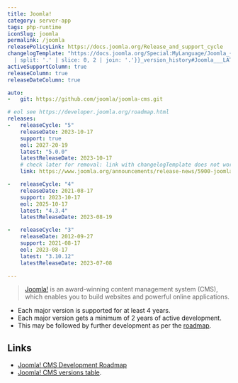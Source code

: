 ```yaml
---
title: Joomla!
category: server-app
tags: php-runtime
iconSlug: joomla
permalink: /joomla
releasePolicyLink: https://docs.joomla.org/Release_and_support_cycle
changelogTemplate: "https://docs.joomla.org/Special:MyLanguage/Joomla_{{'__LATEST__'
  | split: '.' | slice: 0, 2 | join: '.'}}_version_history#Joomla___LATEST__"
activeSupportColumn: true
releaseColumn: true
releaseDateColumn: true

auto:
-   git: https://github.com/joomla/joomla-cms.git

# eol see https://developer.joomla.org/roadmap.html
releases:
-   releaseCycle: "5"
    releaseDate: 2023-10-17
    support: true
    eol: 2027-20-19
    latest: "5.0.0"
    latestReleaseDate: 2023-10-17
    # check later for removal: link with changelogTemplate does not work (yet)
    link: https://www.joomla.org/announcements/release-news/5900-joomla-5-0-and-joomla-4-4-are-here

-   releaseCycle: "4"
    releaseDate: 2021-08-17
    support: 2023-10-17
    eol: 2025-10-17
    latest: "4.3.4"
    latestReleaseDate: 2023-08-19

-   releaseCycle: "3"
    releaseDate: 2012-09-27
    support: 2021-08-17
    eol: 2023-08-17
    latest: "3.10.12"
    latestReleaseDate: 2023-07-08

---
```


> [Joomla!](https://www.joomla.org/) is an award-winning content management system (CMS), which enables you to
> build websites and powerful online applications.

- Each major version is supported for at least 4 years.
- Each major version gets a minimum of 2 years of active development.
- This may be followed by further development as per the [roadmap][roadmap].

## Links

- [Joomla! CMS Development Roadmap][roadmap]
- [Joomla! CMS versions table](https://docs.joomla.org/Special:MyLanguage/Joomla!_CMS_versions).

[roadmap]: https://docs.joomla.org/Special:MyLanguage/Joomla_CMS_Development_Roadmap
